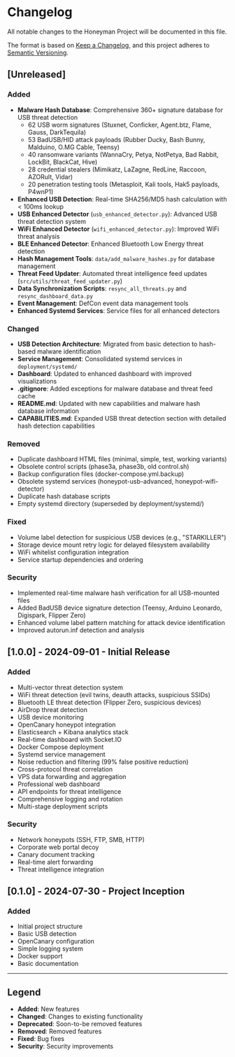 # Changelog

All notable changes to the Honeyman Project will be documented in this file.

The format is based on [Keep a Changelog](https://keepachangelog.com/en/1.0.0/),
and this project adheres to [Semantic Versioning](https://semver.org/spec/v2.0.0.html).

## [Unreleased]

### Added
- **Malware Hash Database**: Comprehensive 360+ signature database for USB threat detection
  - 62 USB worm signatures (Stuxnet, Conficker, Agent.btz, Flame, Gauss, DarkTequila)
  - 53 BadUSB/HID attack payloads (Rubber Ducky, Bash Bunny, Malduino, O.MG Cable, Teensy)
  - 40 ransomware variants (WannaCry, Petya, NotPetya, Bad Rabbit, LockBit, BlackCat, Hive)
  - 28 credential stealers (Mimikatz, LaZagne, RedLine, Raccoon, AZORult, Vidar)
  - 20 penetration testing tools (Metasploit, Kali tools, Hak5 payloads, P4wnP1)
- **Enhanced USB Detection**: Real-time SHA256/MD5 hash calculation with < 100ms lookup
- **USB Enhanced Detector** (`usb_enhanced_detector.py`): Advanced USB threat detection system
- **WiFi Enhanced Detector** (`wifi_enhanced_detector.py`): Improved WiFi threat analysis
- **BLE Enhanced Detector**: Enhanced Bluetooth Low Energy threat detection
- **Hash Management Tools**: `data/add_malware_hashes.py` for database management
- **Threat Feed Updater**: Automated threat intelligence feed updates (`src/utils/threat_feed_updater.py`)
- **Data Synchronization Scripts**: `resync_all_threats.py` and `resync_dashboard_data.py`
- **Event Management**: DefCon event data management tools
- **Enhanced Systemd Services**: Service files for all enhanced detectors

### Changed
- **USB Detection Architecture**: Migrated from basic detection to hash-based malware identification
- **Service Management**: Consolidated systemd services in `deployment/systemd/`
- **Dashboard**: Updated to enhanced dashboard with improved visualizations
- **.gitignore**: Added exceptions for malware database and threat feed cache
- **README.md**: Updated with new capabilities and malware hash database information
- **CAPABILITIES.md**: Expanded USB threat detection section with detailed hash detection capabilities

### Removed
- Duplicate dashboard HTML files (minimal, simple, test, working variants)
- Obsolete control scripts (phase3a, phase3b, old control.sh)
- Backup configuration files (docker-compose.yml.backup)
- Obsolete systemd services (honeypot-usb-advanced, honeypot-wifi-detector)
- Duplicate hash database scripts
- Empty systemd directory (superseded by deployment/systemd/)

### Fixed
- Volume label detection for suspicious USB devices (e.g., "STARKILLER")
- Storage device mount retry logic for delayed filesystem availability
- WiFi whitelist configuration integration
- Service startup dependencies and ordering

### Security
- Implemented real-time malware hash verification for all USB-mounted files
- Added BadUSB device signature detection (Teensy, Arduino Leonardo, Digispark, Flipper Zero)
- Enhanced volume label pattern matching for attack device identification
- Improved autorun.inf detection and analysis

## [1.0.0] - 2024-09-01 - Initial Release

### Added
- Multi-vector threat detection system
- WiFi threat detection (evil twins, deauth attacks, suspicious SSIDs)
- Bluetooth LE threat detection (Flipper Zero, suspicious devices)
- AirDrop threat detection
- USB device monitoring
- OpenCanary honeypot integration
- Elasticsearch + Kibana analytics stack
- Real-time dashboard with Socket.IO
- Docker Compose deployment
- Systemd service management
- Noise reduction and filtering (99% false positive reduction)
- Cross-protocol threat correlation
- VPS data forwarding and aggregation
- Professional web dashboard
- API endpoints for threat intelligence
- Comprehensive logging and rotation
- Multi-stage deployment scripts

### Security
- Network honeypots (SSH, FTP, SMB, HTTP)
- Corporate web portal decoy
- Canary document tracking
- Real-time alert forwarding
- Threat intelligence integration

## [0.1.0] - 2024-07-30 - Project Inception

### Added
- Initial project structure
- Basic USB detection
- OpenCanary configuration
- Simple logging system
- Docker support
- Basic documentation

---

## Legend

- **Added**: New features
- **Changed**: Changes to existing functionality
- **Deprecated**: Soon-to-be removed features
- **Removed**: Removed features
- **Fixed**: Bug fixes
- **Security**: Security improvements
